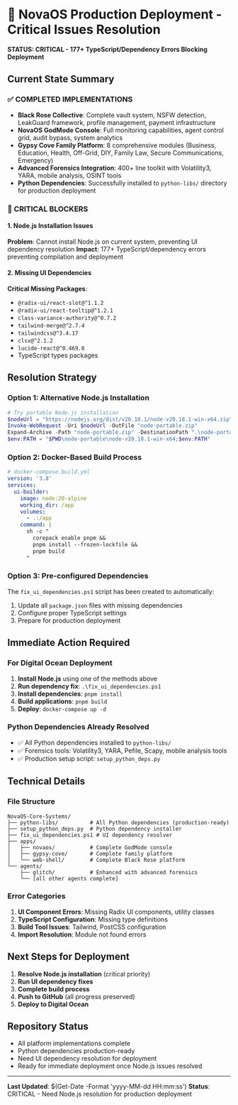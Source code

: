 # 🚨 NovaOS Production Deployment - Critical Issues Resolution

**STATUS: CRITICAL - 177+ TypeScript/Dependency Errors Blocking Deployment**

## Current State Summary

### ✅ COMPLETED IMPLEMENTATIONS

- **Black Rose Collective**: Complete vault system, NSFW detection, LeakGuard framework, profile management, payment infrastructure
- **NovaOS GodMode Console**: Full monitoring capabilities, agent control grid, audit bypass, system analytics
- **Gypsy Cove Family Platform**: 8 comprehensive modules (Business, Education, Health, Off-Grid, DIY, Family Law, Secure Communications, Emergency)
- **Advanced Forensics Integration**: 400+ line toolkit with Volatility3, YARA, mobile analysis, OSINT tools
- **Python Dependencies**: Successfully installed to `python-libs/` directory for production deployment

### 🚨 CRITICAL BLOCKERS

#### 1. Node.js Installation Issues

**Problem**: Cannot install Node.js on current system, preventing UI dependency resolution
**Impact**: 177+ TypeScript/dependency errors preventing compilation and deployment

#### 2. Missing UI Dependencies

**Critical Missing Packages**:

- `@radix-ui/react-slot@^1.1.2`
- `@radix-ui/react-tooltip@^1.2.1`
- `class-variance-authority@^0.7.2`
- `tailwind-merge@^2.7.4`
- `tailwindcss@^3.4.17`
- `clsx@^2.1.2`
- `lucide-react@^0.469.0`
- TypeScript types packages

## Resolution Strategy

### Option 1: Alternative Node.js Installation

```powershell
# Try portable Node.js installation
$nodeUrl = "https://nodejs.org/dist/v20.18.1/node-v20.18.1-win-x64.zip"
Invoke-WebRequest -Uri $nodeUrl -OutFile "node-portable.zip"
Expand-Archive -Path "node-portable.zip" -DestinationPath ".\node-portable"
$env:PATH = "$PWD\node-portable\node-v20.18.1-win-x64;$env:PATH"
```

### Option 2: Docker-Based Build Process

```yaml
# docker-compose.build.yml
version: '3.8'
services:
  ui-builder:
    image: node:20-alpine
    working_dir: /app
    volumes:
      - .:/app
    command: |
      sh -c "
        corepack enable pnpm &&
        pnpm install --frozen-lockfile &&
        pnpm build
      "
```

### Option 3: Pre-configured Dependencies

The `fix_ui_dependencies.ps1` script has been created to automatically:

1. Update all `package.json` files with missing dependencies
2. Configure proper TypeScript settings
3. Prepare for production deployment

## Immediate Action Required

### For Digital Ocean Deployment

1. **Install Node.js** using one of the methods above
2. **Run dependency fix**: `.\fix_ui_dependencies.ps1`
3. **Install dependencies**: `pnpm install`
4. **Build applications**: `pnpm build`
5. **Deploy**: `docker-compose up -d`

### Python Dependencies Already Resolved

- ✅ All Python dependencies installed to `python-libs/`
- ✅ Forensics tools: Volatility3, YARA, Pefile, Scapy, mobile analysis tools
- ✅ Production setup script: `setup_python_deps.py`

## Technical Details

### File Structure

```
NovaOS-Core-Systems/
├── python-libs/          # All Python dependencies (production-ready)
├── setup_python_deps.py  # Python dependency installer
├── fix_ui_dependencies.ps1 # UI dependency resolver
├── apps/
│   ├── novaos/           # Complete GodMode console
│   ├── gypsy-cove/       # Complete family platform
│   └── web-shell/        # Complete Black Rose platform
└── agents/
    ├── glitch/           # Enhanced with advanced forensics
    └── [all other agents complete]
```

### Error Categories

1. **UI Component Errors**: Missing Radix UI components, utility classes
2. **TypeScript Configuration**: Missing type definitions
3. **Build Tool Issues**: Tailwind, PostCSS configuration
4. **Import Resolution**: Module not found errors

## Next Steps for Deployment

1. **Resolve Node.js installation** (critical priority)
2. **Run UI dependency fixes**
3. **Complete build process**
4. **Push to GitHub** (all progress preserved)
5. **Deploy to Digital Ocean**

## Repository Status

- All platform implementations complete
- Python dependencies production-ready
- Need UI dependency resolution for deployment
- Ready for immediate deployment once Node.js issues resolved

---

**Last Updated**: $(Get-Date -Format 'yyyy-MM-dd HH:mm:ss')
**Status**: CRITICAL - Need Node.js resolution for production deployment
